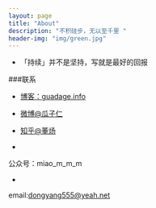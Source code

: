 ```yaml
---
layout: page
title: "About"
description: "不积硅步，无以至千里 "
header-img: "img/green.jpg"
---
```



- 「持续」并不是坚持，写就是最好的回报

###联系

- [博客：guadage.info](http://guadage.info)

- [微博@瓜子仁](http://m.weibo.cn/u/1118377535)

- [知乎@董炀](https://www.zhihu.com/people/dong-yang-47)


- 
公众号：miao_m_m_m


-
email:<dongyang555@yeah.net>




